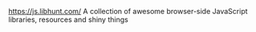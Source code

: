 https://js.libhunt.com/
A collection of awesome browser-side JavaScript libraries, resources and shiny things

